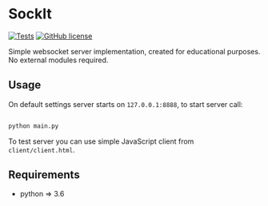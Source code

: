 # SockIt
[![Tests](https://github.com/boatx/SockIt/workflows/Tests/badge.svg)](https://github.com/boatx/SockIt/actions?workflow=Tests)
[![GitHub license](https://img.shields.io/github/license/boatx/SockIt)](https://github.com/boatx/SockIt/blob/master/LICENSE)

Simple websocket server implementation, created for educational purposes. No
external modules required.

## Usage

On default settings server starts on `127.0.0.1:8888`, to start server call:

```bash

python main.py

```

To test server you can use simple JavaScript client from `client/client.html`.

## Requirements

* python => 3.6
